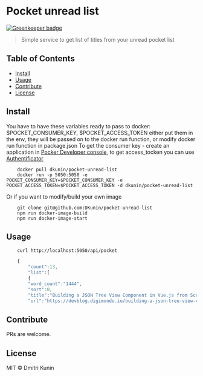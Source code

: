 # Pocket unread list

[![Greenkeeper badge](https://badges.greenkeeper.io/DKunin/pocket-unread-list.svg)](https://greenkeeper.io/)

> Simple service to get list of titles from your unread pocket list

## Table of Contents

- [Install](#install)
- [Usage](#usage)
- [Contribute](#contribute)
- [License](#license)

## Install

You have to have these variables ready to pass to docker: $POCKET_CONSUMER_KEY, $POCKET_ACCESS_TOKEN either put them in the env, they will be passed on to the docker run function, or modify docker run function in package.json
To get the consumer key - create an application in [Pocker Developer console](https://getpocket.com/developer/), to get access_tocken you can use [Authentificator](http://reader.fxneumann.de/plugins/oneclickpocket/auth.php)

```console
    docker pull dkunin/pocket-unread-list
    docker run -p 5050:5050 -e POCKET_CONSUMER_KEY=$POCKET_CONSUMER_KEY -e POCKET_ACCESS_TOKEN=$POCKET_ACCESS_TOKEN -d dkunin/pocket-unread-list 
```

Or if you want to modify/build your own image

```console
    git clone git@github.com:DKunin/pocket-unread-list
    npm run docker-image-build
    npm run docker-image-start
```

## Usage

```console
    curl http://localhost:5050/api/pocket 
```

```javascript
    {
        "count":13,
        "list":[
        {
        "word_count":"1444",
        "sort":0,
        "title":"Building a JSON Tree View Component in Vue.js from Scratch in Six Steps",
        "url":"https://devblog.digimondo.io/building-a-json-tree-view-component-in-vue-js-from-scratch-in-six-steps-ce0c05c2fdd8#.9r9dxy8cr"}]},//...
```

## Contribute

PRs are welcome.

## License

MIT © Dmitri Kunin
